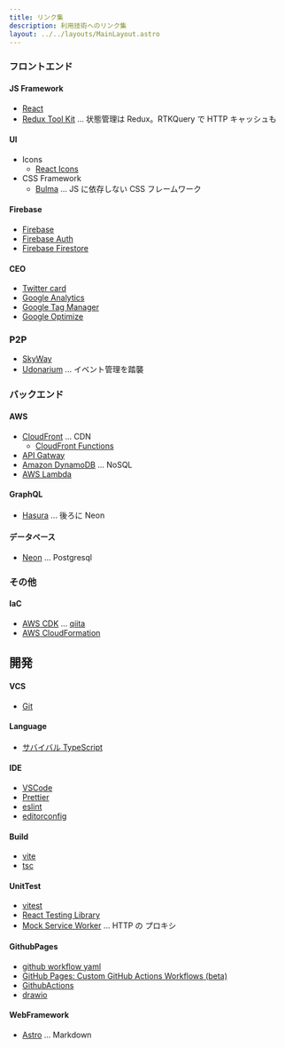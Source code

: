 ```yaml
---
title: リンク集
description: 利用技術へのリンク集
layout: ../../layouts/MainLayout.astro
---
```


### フロントエンド

#### JS Framework

- [React](https://ja.reactjs.org/)
- [Redux Tool Kit](https://redux-toolkit.js.org/) ... 状態管理は Redux。RTKQuery で HTTP キャッシュも

#### UI

- Icons
  - [React Icons](https://react-icons.github.io/react-icons/)
- CSS Framework
  - [Bulma](https://bulma.io/) ... JS に依存しない CSS フレームワーク

#### Firebase

- [Firebase](https://firebase.google.com/)
- [Firebase Auth](https://firebase.google.com/docs/auth)
- [Firebase Firestore](https://firebase.google.com/docs/firestore)

#### CEO

- [Twitter card](https://developer.twitter.com/ja/docs/tweets/optimize-with-cards/guides/getting-started)
- [Google Analytics](https://analytics.google.com/analytics/web/)
- [Google Tag Manager](https://tagmanager.google.com/)
- [Google Optimize](https://optimize.google.com/optimize/home/)

### P2P

- [SkyWay](https://webrtc.ecl.ntt.com/)
- [Udonarium](https://github.com/TK11235/udonarium) ... イベント管理を踏襲

### バックエンド

#### AWS

- [CloudFront](https://docs.aws.amazon.com/ja_jp/AmazonCloudFront/latest/DeveloperGuide/Introduction.html) ... CDN
  - [CloudFront Functions](https://docs.aws.amazon.com/ja_jp/AmazonCloudFront/latest/DeveloperGuide/cloudfront-functions.html)
- [API Gatway](https://docs.aws.amazon.com/ja_jp/apigateway/latest/developerguide/welcome.html)
- [Amazon DynamoDB](https://docs.aws.amazon.com/ja_jp/amazondynamodb/latest/developerguide/Introduction.html) ... NoSQL
- [AWS Lambda](https://docs.aws.amazon.com/ja_jp/lambda/latest/dg/welcome.html)

#### GraphQL

- [Hasura](https://hasura.io/) ... 後ろに Neon

#### データベース

- [Neon](https://neon.tech/docs/introduction/about/) ... Postgresql

### その他

#### IaC

- [AWS CDK](https://docs.aws.amazon.com/ja_jp/cdk/v2/guide/home.html) ... [qiita](https://qiita.com/hibohiboo/items/1a6dec3bbcf941ea4d9e)
- [AWS CloudFormation](https://docs.aws.amazon.com/ja_jp/AWSCloudFormation/latest/UserGuide/Welcome.html)

## 開発

#### VCS

- [Git](https://github.com/hibohiboo/friends-sold-separately)

#### Language

- [サバイバル TypeScript](https://typescriptbook.jp/)

#### IDE

- [VSCode](https://azure.microsoft.com/ja-jp/products/visual-studio-code/)
- [Prettier](https://prettier.io/docs/en/index.html)
- [eslint](https://eslint.org/docs/latest/user-guide/core-concepts)
- [editorconfig](https://editorconfig.org/)

#### Build

- [vite](https://ja.vitejs.dev/)
- [tsc](https://www.typescriptlang.org/docs/handbook/compiler-options.html)

#### UnitTest

- [vitest](https://vitest.dev/)
- [React Testing Library](https://testing-library.com/docs/react-testing-library/intro/)
- [Mock Service Worker](https://mswjs.io/docs/) ... HTTP の プロキシ

#### GithubPages

- [github workflow yaml](https://github.com/hibohiboo/friends-sold-separately/blob/develop/.github/workflows/github-pages.yml)
- [GitHub Pages: Custom GitHub Actions Workflows (beta)](https://github.blog/changelog/2022-07-27-github-pages-custom-github-actions-workflows-beta/)
- [GithubActions](https://docs.github.com/ja/actions/using-workflows/workflow-syntax-for-github-actions)
- [drawio](https://github.com/rlespinasse/drawio-export-action)

#### WebFramework

- [Astro](https://docs.astro.build/ja/getting-started/) ... Markdown
